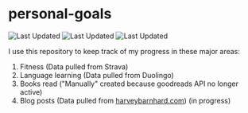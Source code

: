 # personal-goals
![Last Updated](https://img.shields.io/date/1617757576?color=FC4C02&label=Fitness%20Updated&logo=strava)
![Last Updated](https://img.shields.io/date/1617757576?color=7ac70c&label=Language%20Updated&logo=duolingo)
![Last Updated](https://img.shields.io/date/1617757576?color=e9e5cd&label=Books%20Updated&logo=goodreads)

I use this repository to keep track of my progress in these major areas:

1. Fitness (Data pulled from Strava)
2. Language learning (Data pulled from Duolingo)
3. Books read ("Manually" created because goodreads API no longer active)
4. Blog posts (Data pulled from [harveybarnhard.com](https://harveybarnhard.com)) (in progress)
